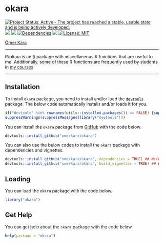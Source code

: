 
<!-- README.md is generated from README.Rmd. Please edit that file -->

# okara

<!-- badges: start -->

[![Project Status: Active - The project has reached a stable, usable
state and is being actively
developed.](https://www.repostatus.org/badges/latest/active.svg)](https://www.repostatus.org/#active)
[![](https://img.shields.io/github/last-commit/omerkara/okara.svg)](https://github.com/omerkara/okara/commits/master)
[![](https://img.shields.io/badge/devel%20version-1.1.12-blue.svg)](https://github.com/omerkara/okara)
[![Dependencies](https://tinyverse.netlify.com/badge/badger)](https://cran.r-project.org/package=badger)
[![](https://img.shields.io/github/languages/code-size/omerkara/okara.svg)](https://github.com/omerkara/okara)
[![License:
MIT](https://img.shields.io/badge/license-MIT-blue.svg)](https://cran.r-project.org/web/licenses/MIT)
<!-- [![star this repo](https://githubbadges.com/star.svg?user=omerkara&repo=okara&style=default)](https://github.com/omerkara/okara) -->
<!-- [![fork this repo](https://githubbadges.com/fork.svg?user=omerkara&repo=okara&style=default)](https://github.com/omerkara/okara/fork) -->
<!-- badges: end -->

[Ömer Kara](https://omerkara.netlify.app/)

------------------------------------------------------------------------

R/okara is an [R](https://www.r-project.org/) package with miscellaneous
R functions that are useful to me. Additionally, some of these R
functions are frequently used by students in [my
courses](https://akademiekonometri.netlify.app/courses/).

------------------------------------------------------------------------

## Installation

To install `okara` package, you need to install and/or load the
[`devtools`](https://devtools.r-lib.org//index.html) package. The below
code automatically installs and/or loads it for you.

``` r
if("devtools" %in% rownames(utils::installed.packages()) == FALSE) {suppressWarnings(suppressMessages(install.packages("devtools")))}
suppressWarnings(suppressMessages(library("devtools")))
```

You can install the `okara` package from
[GitHub](https://github.com/omerkara/okara) with the code below.

``` r
devtools::install_github("omerkara/okara")
```

You can also use the below codes to install the `okara` package with
dependencies and vignettes.

``` r
devtools::install_github("omerkara/okara", dependencies = TRUE) ## With dependencies.
devtools::install_github("omerkara/okara", build_vignettes = TRUE) ## Builds the vignette on the fly.
```

## Loading

You can load the `okara` package with the code below.

``` r
library("okara")
```

## Get Help

You can get help about the `okara` package with the code below.

``` r
help(package = "okara")
```

